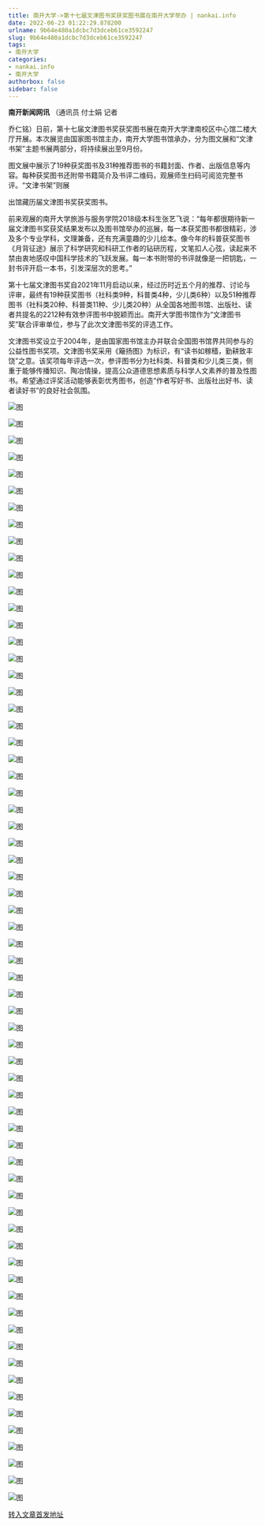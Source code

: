 ```yaml
---
title: 南开大学->第十七届文津图书奖获奖图书展在南开大学举办 | nankai.info
date: 2022-06-23 01:22:29.878200
urlname: 9b64e480a1dcbc7d3dceb61ce3592247
slug: 9b64e480a1dcbc7d3dceb61ce3592247
tags: 
- 南开大学
categories:
- nankai.info
- 南开大学
authorbox: false
sidebar: false
---
```

**南开新闻网讯** （通讯员 付士娟 记者

乔仁铭）日前，第十七届文津图书奖获奖图书展在南开大学津南校区中心馆二楼大厅开展。本次展览由国家图书馆主办，南开大学图书馆承办，分为图文展和“文津书架”主题书展两部分，将持续展出至9月份。

图文展中展示了19种获奖图书及31种推荐图书的书籍封面、作者、出版信息等内容。每种获奖图书还附带书籍简介及书评二维码，观展师生扫码可阅览完整书评。“文津书架”则展
<!--more-->
出馆藏历届文津图书奖获奖图书。

前来观展的南开大学旅游与服务学院2018级本科生张艺飞说：“每年都很期待新一届文津图书奖获奖结果发布以及图书馆举办的巡展，每一本获奖图书都很精彩，涉及多个专业学科，文理兼备，还有充满童趣的少儿绘本。像今年的科普获奖图书《月背征途》展示了科学研究和科研工作者的钻研历程，文笔扣人心弦，读起来不禁由衷地感叹中国科学技术的飞跃发展。每一本书附带的书评就像是一把钥匙，一封书评开启一本书，引发深层次的思考。”

第十七届文津图书奖自2021年11月启动以来，经过历时近五个月的推荐、讨论与评审，最终有19种获奖图书（社科类9种，科普类4种，少儿类6种）以及51种推荐图书（社科类20种、科普类11种、少儿类20种）从全国各地图书馆、出版社、读者共提名的2212种有效参评图书中脱颖而出。南开大学图书馆作为“文津图书奖”联合评审单位，参与了此次文津图书奖的评选工作。

文津图书奖设立于2004年，是由国家图书馆主办并联合全国图书馆界共同参与的公益性图书奖项。文津图书奖采用《簸扬图》为标识，有“读书如稼穑，勤耕致丰饶”之意。该奖项每年评选一次，参评图书分为社科类、科普类和少儿类三类，侧重于能够传播知识、陶冶情操，提高公众道德思想素质与科学人文素养的普及性图书。希望通过评奖活动能够表彰优秀图书，创造“作者写好书、出版社出好书、读者读好书”的良好社会氛围。

![图](http://news.nankai.edu.cn/ywsd/system/2022/06/17/g)

![图](http://news.nankai.edu.cn/ywsd/system/2022/06/17/p)

![图](http://news.nankai.edu.cn/ywsd/system/2022/06/17/j)

![图](http://news.nankai.edu.cn/ywsd/system/2022/06/17/)

![图](http://news.nankai.edu.cn/ywsd/system/2022/06/17/a)

![图](http://news.nankai.edu.cn/ywsd/system/2022/06/17/b)

![图](http://news.nankai.edu.cn/ywsd/system/2022/06/17/1)

![图](http://news.nankai.edu.cn/ywsd/system/2022/06/17/3)

![图](http://news.nankai.edu.cn/ywsd/system/2022/06/17/d)

![图](http://news.nankai.edu.cn/ywsd/system/2022/06/17/b)

![图](http://news.nankai.edu.cn/ywsd/system/2022/06/17/d)

![图](http://news.nankai.edu.cn/ywsd/system/2022/06/17/7)

![图](http://news.nankai.edu.cn/ywsd/system/2022/06/17/_)

![图](http://news.nankai.edu.cn/ywsd/system/2022/06/17/9)

![图](http://news.nankai.edu.cn/ywsd/system/2022/06/17/9)

![图](http://news.nankai.edu.cn/ywsd/system/2022/06/17/2)

![图](http://news.nankai.edu.cn/ywsd/system/2022/06/17/6)

![图](http://news.nankai.edu.cn/ywsd/system/2022/06/17/4)

![图](http://news.nankai.edu.cn/ywsd/system/2022/06/17/0)

![图](http://news.nankai.edu.cn/ywsd/system/2022/06/17/0)

![图](http://news.nankai.edu.cn/ywsd/system/2022/06/17/0)

![图](http://news.nankai.edu.cn/ywsd/system/2022/06/17/3)

![图](http://news.nankai.edu.cn/ywsd/system/2022/06/17/0)

![图](http://news.nankai.edu.cn/ywsd/system/2022/06/17/0)

![图](http://news.nankai.edu.cn/)

![图](http://news.nankai.edu.cn/ywsd/system/2022/06/17/2)

![图](http://news.nankai.edu.cn/ywsd/system/2022/06/17/6)

![图](http://news.nankai.edu.cn/ywsd/system/2022/06/17/4)

![图](http://news.nankai.edu.cn/)

![图](http://news.nankai.edu.cn/ywsd/system/2022/06/17/0)

![图](http://news.nankai.edu.cn/ywsd/system/2022/06/17/0)

![图](http://news.nankai.edu.cn/ywsd/system/2022/06/17/0)

![图](http://news.nankai.edu.cn/)

![图](http://news.nankai.edu.cn/ywsd/system/2022/06/17/3)

![图](http://news.nankai.edu.cn/ywsd/system/2022/06/17/0)

![图](http://news.nankai.edu.cn/ywsd/system/2022/06/17/0)

![图](http://news.nankai.edu.cn/)

![图](http://news.nankai.edu.cn/ywsd/system/2022/06/17/c)

![图](http://news.nankai.edu.cn/ywsd/system/2022/06/17/i)

![图](http://news.nankai.edu.cn/ywsd/system/2022/06/17/p)

![图](http://news.nankai.edu.cn/)

![图](http://news.nankai.edu.cn/ywsd/system/2022/06/17/n)

![图](http://news.nankai.edu.cn/ywsd/system/2022/06/17/c)

![图](http://news.nankai.edu.cn/ywsd/system/2022/06/17/)

![图](http://news.nankai.edu.cn/ywsd/system/2022/06/17/u)

![图](http://news.nankai.edu.cn/ywsd/system/2022/06/17/d)

![图](http://news.nankai.edu.cn/ywsd/system/2022/06/17/e)

![图](http://news.nankai.edu.cn/ywsd/system/2022/06/17/)

![图](http://news.nankai.edu.cn/ywsd/system/2022/06/17/i)

![图](http://news.nankai.edu.cn/ywsd/system/2022/06/17/a)

![图](http://news.nankai.edu.cn/ywsd/system/2022/06/17/k)

![图](http://news.nankai.edu.cn/ywsd/system/2022/06/17/n)

![图](http://news.nankai.edu.cn/ywsd/system/2022/06/17/a)

![图](http://news.nankai.edu.cn/ywsd/system/2022/06/17/n)

![图](http://news.nankai.edu.cn/ywsd/system/2022/06/17/)

![图](http://news.nankai.edu.cn/ywsd/system/2022/06/17/s)

![图](http://news.nankai.edu.cn/ywsd/system/2022/06/17/w)

![图](http://news.nankai.edu.cn/ywsd/system/2022/06/17/e)

![图](http://news.nankai.edu.cn/ywsd/system/2022/06/17/n)

![图](http://news.nankai.edu.cn/)

![图](http://news.nankai.edu.cn/)

![图](http://news.nankai.edu.cn/ywsd/system/2022/06/17/:)

![图](http://news.nankai.edu.cn/ywsd/system/2022/06/17/p)

![图](http://news.nankai.edu.cn/ywsd/system/2022/06/17/t)

![图](http://news.nankai.edu.cn/ywsd/system/2022/06/17/t)

![图](http://news.nankai.edu.cn/ywsd/system/2022/06/17/h)

[转入文章首发地址](http://news.nankai.edu.cn/ywsd/system/2022/06/17/030051733.shtml)